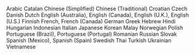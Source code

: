 Arabic
Catalan
Chinese (Simplified)
Chinese (Traditional)
Croatian
Czech
Danish
Dutch
English (Australia), English (Canada), English (U.K.), English (U.S.)
Finnish
French, French (Canada)
German
Greek
Hebrew
Hindi
Hungarian
Indonesian
Italian
Japanese
Korean
Malay
Norwegian
Polish
Portuguese (Brazil), Portuguese (Portugal)
Romanian
Russian
Slovak
Spanish (Mexico), Spanish (Spain)
Swedish
Thai
Turkish
Ukrainian
Vietnamese
